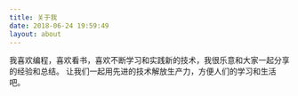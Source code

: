```yaml
---
title: 关于我
date: 2018-06-24 19:59:49
layout: about
---
```


我喜欢编程，喜欢看书，喜欢不断学习和实践新的技术，我很乐意和大家一起分享的经验和总结。
让我们一起用先进的技术解放生产力，方便人们的学习和生活吧。
  